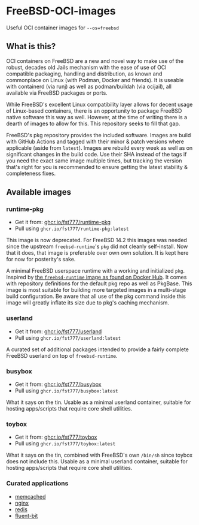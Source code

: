 # FreeBSD-OCI-images
Useful OCI container images for `--os=freebsd`

## What is this?
OCI containers on FreeBSD are a new and novel way to make use of the robust,
decades old Jails mechanism with the ease of use of OCI compatible packaging,
handling and distribution, as known and commonplace on Linux (with Podman,
Docker and friends). It is useable with containerd (via runj) as well as
podman/buildah (via ocijail), all available via FreeBSD packages or ports.

While FreeBSD's excellent Linux compatibility layer allows for decent usage of
Linux-based containers, there is an opportunity to package FreeBSD native
software this way as well. However, at the time of writing there is a dearth of
images to allow for this. This repository seeks to fill that gap.

FreeBSD's pkg repository provides the included software. Images are build with
GitHub Actions and tagged with their minor & patch versions where applicable
(aside from `latest`). Images are rebuild every week as well as on significant
changes in the build code. Use their SHA instead of the tags if you need the
exact same image multiple times, but tracking the version that's right for you
is recommended to ensure getting the latest stability & completeness fixes.

## Available images

### runtime-pkg
- Get it from: [ghcr.io/fst777/runtime-pkg](https://github.com/FST777/cayman/pkgs/container/runtime-pkg)
- Pull using `ghcr.io/fst777/runtime-pkg:latest`

This image is now deprecated. For FreeBSD 14.2 this images was needed since the
upstream `freebsd-runtime`'s `pkg` did not cleanly self-install. Now that it
does, that image is preferable over own own solution. It is kept here for now
for posterity's sake.

A minimal FreeBSD userspace runtime with a working and initialized `pkg`.
Inspired by [the `freebsd-runtime` image as found on Docker
Hub](https://hub.docker.com/r/freebsd/freebsd-runtime). It comes with
repository definitions for the default pkg repo as well as PkgBase. This image
is most suitable for building more targeted images in a multi-stage build
configuration. Be aware that all use of the pkg command inside this image will
greatly inflate its size due to pkg's caching mechanism.

### userland
- Get it from: [ghcr.io/fst777/userland](https://github.com/FST777/cayman/pkgs/container/userland)
- Pull using `ghcr.io/fst777/userland:latest`

A curated set of additional packages intended to provide a fairly complete
FreeBSD userland on top of `freebsd-runtime`.

### busybox
- Get it from: [ghcr.io/fst777/busybox](https://github.com/FST777/cayman/pkgs/container/busybox)
- Pull using `ghcr.io/fst777/busybox:latest`

What it says on the tin. Usable as a minimal userland container, suitable for
hosting apps/scripts that require core shell utilities.

### toybox
- Get it from: [ghcr.io/fst777/toybox](https://github.com/FST777/cayman/pkgs/container/toybox)
- Pull using `ghcr.io/fst777/toybox:latest`

What it says on the tin, combined with FreeBSD's own `/bin/sh` since toybox
does not include this. Usable as a minimal userland container, suitable for
hosting apps/scripts that require core shell utilities.

### Curated applications
- [memcached](containers/memcached/README.md)
- [nginx](containers/nginx/README.md)
- [redis](containers/redis/README.md)
- [fluent-bit](containers/fluent-bit/README.md)
